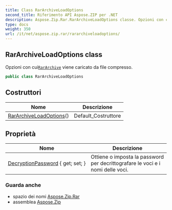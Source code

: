 ```yaml
---
title: Class RarArchiveLoadOptions
second_title: Riferimento API Aspose.ZIP per .NET
description: Aspose.Zip.Rar.RarArchiveLoadOptions classe. Opzioni con cuiRarArchive viene caricato da file compresso.
type: docs
weight: 350
url: /it/net/aspose.zip.rar/rararchiveloadoptions/
---
```

## RarArchiveLoadOptions class

Opzioni con cui[`RarArchive`](../rararchive/) viene caricato da file compresso.

```csharp
public class RarArchiveLoadOptions
```

## Costruttori

| Nome | Descrizione |
| --- | --- |
| [RarArchiveLoadOptions](rararchiveloadoptions/)() | Default_Costruttore |

## Proprietà

| Nome | Descrizione |
| --- | --- |
| [DecryptionPassword](../../aspose.zip.rar/rararchiveloadoptions/decryptionpassword/) { get; set; } | Ottiene o imposta la password per decrittografare le voci e i nomi delle voci. |

### Guarda anche

* spazio dei nomi [Aspose.Zip.Rar](../../aspose.zip.rar/)
* assemblea [Aspose.Zip](../../)


